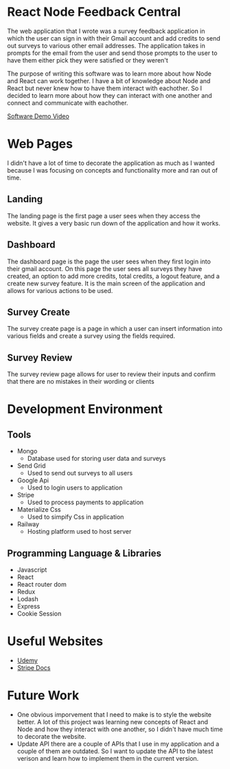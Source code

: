 # React Node Feedback Central

The web application that I wrote was a survey feedback application in which the user can sign in with their Gmail account and add credits to send out surveys to various other email addresses. The application takes in prompts for the email from the user and send those prompts to the user to have them either pick they were satisfied or they weren't

The purpose of writing this software was to learn more about how Node and React can work together. I have a bit of knowledge about Node and React but never knew how to have them interact with eachother. So I decided to learn more about how they can interact with one another and connect and communicate with eachother.

[Software Demo Video](https://youtu.be/0e5iZAhpk5o)

# Web Pages

I didn't have a lot of time to decorate the application as much as I wanted because I was focusing on concepts and functionality more and ran out of time.

## Landing

The landing page is the first page a user sees when they access the website. It gives a very basic run down of the application and how it works.

## Dashboard

The dashboard page is the page the user sees when they first login into their gmail account. On this page the user sees all surveys they have created, an option to add more credits, total credits, a logout feature, and a create new survey feature. It is the main screen of the application and allows for various actions to be used.

## Survey Create

The survey create page is a page in which a user can insert information into various fields and create a survey using the fields required.

## Survey Review

The survey review page allows for user to review their inputs and confirm that there are no mistakes in their wording or clients

# Development Environment

## Tools

- Mongo
  - Database used for storing user data and surveys
- Send Grid
  - Used to send out surveys to all users
- Google Api
  - Used to login users to application
- Stripe
  - Used to process payments to application
- Materialize Css
  - Used to simpify Css in application
- Railway
  - Hosting platform used to host server

## Programming Language & Libraries

- Javascript
- React
- React router dom
- Redux
- Lodash
- Express
- Cookie Session

# Useful Websites

- [Udemy](https://www.udemy.com/course/node-with-react-fullstack-web-development)
- [Stripe Docs](https://stripe.com/docs)

# Future Work

- One obvious imporvement that I need to make is to style the website better. A lot of this project was learning new concepts of React and Node and how they interact with one another, so I didn't have much time to decorate the website.
- Update API there are a couple of APIs that I use in my application and a couple of them are outdated. So I want to update the API to the latest verison and learn how to implement them in the current version.
